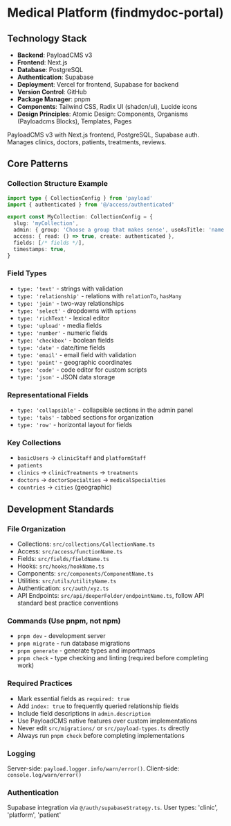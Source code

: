 # Medical Platform (findmydoc-portal)

## Technology Stack
- **Backend**: PayloadCMS v3
- **Frontend**: Next.js
- **Database**: PostgreSQL
- **Authentication**: Supabase
- **Deployment**: Vercel for frontend, Supabase for backend
- **Version Control**: GitHub
- **Package Manager**: pnpm
- **Components**: Tailwind CSS, Radix UI (shadcn/ui), Lucide icons
- **Design Principles**: Atomic Design: Components, Organisms (Payloadcms Blocks), Templates, Pages

PayloadCMS v3 with Next.js frontend, PostgreSQL, Supabase auth. Manages clinics, doctors, patients, treatments, reviews.

## Core Patterns

### Collection Structure Example
```typescript
import type { CollectionConfig } from 'payload'
import { authenticated } from '@/access/authenticated'

export const MyCollection: CollectionConfig = {
  slug: 'myCollection',
  admin: { group: 'Choose a group that makes sense', useAsTitle: 'name', description: 'A brief description of the collection from business perspective' },
  access: { read: () => true, create: authenticated },
  fields: [/* fields */],
  timestamps: true,
}
```

### Field Types
- `type: 'text'` - strings with validation
- `type: 'relationship'` - relations with `relationTo`, `hasMany`
- `type: 'join'` - two-way relationships
- `type: 'select'` - dropdowns with `options`
- `type: 'richText'` - lexical editor
- `type: 'upload'` - media fields
- `type: 'number'` - numeric fields
- `type: 'checkbox'` - boolean fields
- `type: 'date'` - date/time fields
- `type: 'email'` - email field with validation
- `type: 'point'` - geographic coordinates
- `type: 'code'` - code editor for custom scripts
- `type: 'json'` - JSON data storage

### Representational Fields
- `type: 'collapsible'` - collapsible sections in the admin panel
- `type: 'tabs'` - tabbed sections for organization
- `type: 'row'` - horizontal layout for fields

### Key Collections
- `basicUsers` → `clinicStaff` and `platformStaff`
- `patients`
- `clinics` → `clinicTreatments` → `treatments`
- `doctors` → `doctorSpecialties` → `medicalSpecialties`
- `countries` → `cities` (geographic)

## Development Standards

### File Organization
- Collections: `src/collections/CollectionName.ts`
- Access: `src/access/functionName.ts`
- Fields: `src/fields/fieldName.ts`
- Hooks: `src/hooks/hookName.ts`
- Components: `src/components/ComponentName.ts`
- Utilities: `src/utils/utilityName.ts`
- Authentication: `src/auth/xyz.ts`
- API Endpoints: `src/api/deeperFolder/endpointName.ts`, follow API standard best practice conventions

### Commands (Use pnpm, not npm)
- `pnpm dev` - development server
- `pnpm migrate` - run database migrations
- `pnpm generate` - generate types and importmaps
- `pnpm check` - type checking and linting (required before completing work)

### Required Practices
- Mark essential fields as `required: true`
- Add `index: true` to frequently queried relationship fields
- Include field descriptions in `admin.description`
- Use PayloadCMS native features over custom implementations
- Never edit `src/migrations/` or `src/payload-types.ts` directly
- Always run `pnpm check` before completing implementations

### Logging
Server-side: `payload.logger.info/warn/error()`. Client-side: `console.log/warn/error()`

### Authentication
Supabase integration via `@/auth/supabaseStrategy.ts`. User types: 'clinic', 'platform', 'patient'
